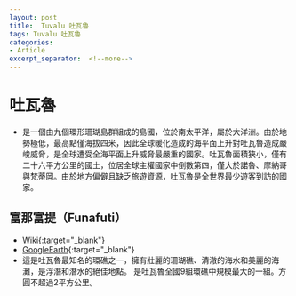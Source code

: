 ```yaml
---
layout: post
title:  Tuvalu 吐瓦魯
tags: Tuvalu 吐瓦魯 
categories:
- Article
excerpt_separator:  <!--more-->
---
```

# 吐瓦魯
- 是一個由九個環形珊瑚島群組成的島國，位於南太平洋，屬於大洋洲。由於地勢極低，最高點僅海拔四米，因此全球暖化造成的海平面上升對吐瓦魯造成嚴峻威脅，是全球遭受全海平面上升威脅最嚴重的國家。吐瓦魯面積狹小，僅有二十六平方公里的國土，位居全球主權國家中倒數第四，僅大於諾魯、摩納哥與梵蒂岡。由於地方偏僻且缺乏旅遊資源，吐瓦魯是全世界最少遊客到訪的國家。
## 富那富提（Funafuti）
- [Wiki](https://zh.wikipedia.org/zh-tw/%E5%AF%8C%E7%BA%B3%E5%AF%8C%E6%8F%90 "Wiki"){:target="_blank"} 
- [GoogleEarth](https://earth.google.com/web/search/Funafuti+Atoll/@-8.52472687,179.05210625,-24.28485289a,633456.5984519d,34.81674133y,0h,0t,0r/ "GoogleEarth"){:target="_blank"} 
- 這是吐瓦魯最知名的環礁之一，擁有壯麗的珊瑚礁、清澈的海水和美麗的海灘，是浮潛和潛水的絕佳地點。
是吐瓦魯全國9組環礁中規模最大的一組。方圓不超過2平方公里。
